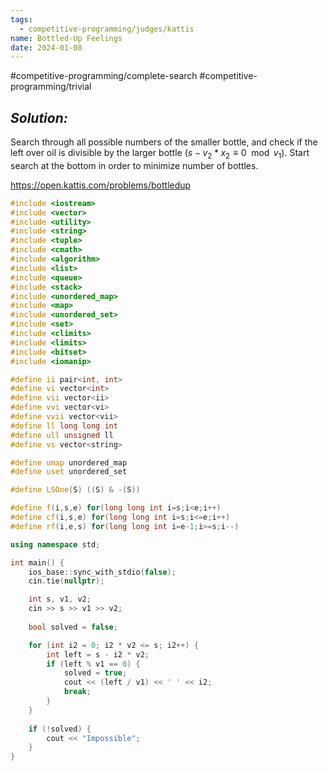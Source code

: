 ```yaml
---
tags:
  - competitive-programming/judges/kattis
name: Bottled-Up Feelings
date: 2024-01-08
---
```

#competitive-programming/complete-search
#competitive-programming/trivial
## _Solution:_
Search through all possible numbers of the smaller bottle, and check if the left over oil is divisible by the larger bottle ($s-v_2*x_2\equiv0\mod{v_1}$). Start search at the bottom in order to minimize number of bottles.

https://open.kattis.com/problems/bottledup
```cpp
#include <iostream>
#include <vector>
#include <utility>
#include <string>
#include <tuple>
#include <cmath>
#include <algorithm>
#include <list>
#include <queue>
#include <stack>
#include <unordered_map>
#include <map>
#include <unordered_set>
#include <set>
#include <climits>
#include <limits>
#include <bitset>
#include <iomanip>

#define ii pair<int, int>
#define vi vector<int>
#define vii vector<ii>
#define vvi vector<vi>
#define vvii vector<vii>
#define ll long long int
#define ull unsigned ll
#define vs vector<string>

#define umap unordered_map
#define uset unordered_set

#define LSOne(S) ((S) & -(S))

#define f(i,s,e) for(long long int i=s;i<e;i++)
#define cf(i,s,e) for(long long int i=s;i<=e;i++)
#define rf(i,e,s) for(long long int i=e-1;i>=s;i--)

using namespace std;

int main() {
    ios_base::sync_with_stdio(false);
    cin.tie(nullptr);

    int s, v1, v2;
    cin >> s >> v1 >> v2;
    
    bool solved = false;

    for (int i2 = 0; i2 * v2 <= s; i2++) {
        int left = s - i2 * v2;
        if (left % v1 == 0) {
            solved = true;
            cout << (left / v1) << ' ' << i2;
            break;
        }
    }
    
    if (!solved) {
        cout << "Impossible";
    }
}
```